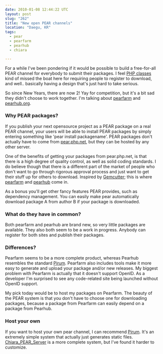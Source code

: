 ```yaml
---
date: 2010-01-08 12:44:22 UTC
layout: post
slug: "262"
title: "New open PEAR channels"
location: "Daegu, KR"
tags:
  - pear
  - pearfarm
  - pearhub
  - chiara

---
```

<p>For a while I've been pondering if it would be possible to build a free-for-all PEAR channel for everybody to submit their packages. I feel <a href="http://www.phpclasses.org/">PHP classes</a> kind of missed the boat here for requiring people to register to download, and well.. basically having a design that's just hard to take serious.</p> 

<p>So since New Years, there are now 2! Yay for competition, but it's a bit sad they didn't choose to work together. I'm talking about <a href="http://pearfarm.org/">pearfarm</a> and <a href="http://pearhub.org/">pearhub.org</a>.</p>

<h3>Why PEAR packages?</h3>

<p>If you publish your next opensource project as a PEAR package on a real PEAR channel, your users will be able to install PEAR packages by simply entering something like 'pear install packagename'. PEAR packages don't actually have to come from <a href="http://pear.php.net">pear.php.net</a>, but they can be hosted by any other server.</p>

<p>One of the benefits of getting your packages from pear.php.net, is that there is a high degree of quality control, as well as solid coding standards. I do believe though that there is a different part of the market of people who don't want to go through rigorous approval process and just want to get their stuff up for others to download. Inspired by <a href="http://gemcutter.org/">Gemcutter</a>; this is where <a href="http://pearfarm.org/">pearfarm</a> and <a href="http://pearhub.org/">pearhub</a> come in.</p>

<p>As a bonus you'll get other fancy features PEAR provides, such as dependency management. You can easily make pear automatically download package A from author B if your package is downloaded.</p>

<h3>What do they have in common?</h3>

<p>Both pearfarm and pearhub are brand new, so very little packages are available. They also both seem to be a work in progress. Anybody can register for both sites and publish their packages.</p>

<h3>Differences?</h3>

<p>Pearfarm seems to be a more complete product, whereas Pearhub resembles the standard <a href="http://www.pirum-project.org/">Pirum</a>. Pearfarm also includes tools make it more easy to generate and upload your package and/or new releases. My biggest problem with Pearfarm is actually that it doesn't support OpenID. As a developer I'm surprised to see any code-related site being launched without OpenID support.</p>

<p>My pick today would be to host my packages on Pearfarm. The beauty of the PEAR system is that you don't have to choose one for downloading packages, because a package from Pearfarm can easily depend on a package from Pearhub.</p>

<h3>Host your own</h3>

<p>If you want to host your own pear channel, I can recommend <a href="http://www.pirum-project.org/">Pirum</a>. It's an extremely simple system that actually just generates static files. <a href="http://pear.chiaraquartet.net/">Chiara_PEAR_Server</a> is a more complete system, but I've found it harder to customize.</p>
